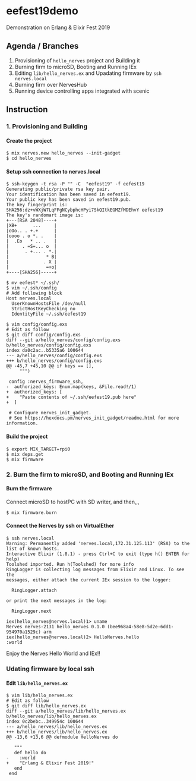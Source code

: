 # eefest19demo
Demonstration on Erlang &amp; Elixir Fest 2019

## Agenda / Branches

1. Provisioning of `hello_nerves` project and Building it
1. Burning firm to microSD, Booting and Running IEx
1. Editing `lib/hello_nerves.ex` and Upadating firmware by `ssh nerves.local`
1. Burning firm over NervesHub
1. Running device controlling apps integrated with scenic

## Instruction

### 1. Provisioning and Building

#### Create the project

```
$ mix nerves.new hello_nerves --init-gadget
$ cd hello_nerves
```

#### Setup ssh connection to nerves.local

```
$ ssh-keygen -t rsa -P "" -C  "eefest19" -f eefest19
Generating public/private rsa key pair.
Your identification has been saved in eefest19.
Your public key has been saved in eefest19.pub.
The key fingerprint is:
SHA256:dz+vWXjW7LqFFgNCybphcHPyi7SkQItkEGMZfMDEhvY eefest19
The key's randomart image is:
+---[RSA 2048]----+
|XB+      ...     |
|oOo.. . +.+      |
|oooo . o *. .    |
|  .Eo   * .. .   |
|     . =S=... o  |
|      . +... . *.|
|              * B|
|             . X |
|              =+o|
+----[SHA256]-----+

$ mv eefest* ~/.ssh/
$ vim ~/.ssh/config
# Add following block
Host nerves.local
  UserKnownHostsFile /dev/null
  StrictHostKeyChecking no
  IdentityFile ~/.ssh/eefest19

$ vim config/config.exs
# Edit as follow
$ git diff config/config.exs
diff --git a/hello_nerves/config/config.exs b/hello_nerves/config/config.exs
index da0c2ac..b5335a6 100644
--- a/hello_nerves/config/config.exs
+++ b/hello_nerves/config/config.exs
@@ -45,7 +45,10 @@ if keys == [],
     """)
 
 config :nerves_firmware_ssh,
-  authorized_keys: Enum.map(keys, &File.read!/1)
+  authorized_keys: [
+    "Paste contents of ~/.ssh/eefest19.pub here"
+  ]
 
 # Configure nerves_init_gadget.
 # See https://hexdocs.pm/nerves_init_gadget/readme.html for more information.

```

#### Build the project

```
$ export MIX_TARGET=rpi0
$ mix deps.get
$ mix firmware
```

### 2. Burn the firm to microSD, and Booting and Running IEx

#### Burn the firmware

Connect microSD to hostPC with SD writer, and then,,,

```
$ mix firmware.burn
```

#### Connect the Nerves by ssh on VirtualEther

```
$ ssh nerves.local 
Warning: Permanently added 'nerves.local,172.31.125.113' (RSA) to the list of known hosts.
Interactive Elixir (1.8.1) - press Ctrl+C to exit (type h() ENTER for help)
Toolshed imported. Run h(Toolshed) for more info
RingLogger is collecting log messages from Elixir and Linux. To see the
messages, either attach the current IEx session to the logger:

  RingLogger.attach

or print the next messages in the log:

  RingLogger.next

iex(hello_nerves@nerves.local)1> uname 
Nerves nerves-2131 hello_nerves 0.1.0 (bee968a4-58e8-5d2e-6dd1-954970a1529c) arm
iex(hello_nerves@nerves.local)2> HelloNerves.hello
:world
```

Enjoy the Nerves Hello World and IEx!!

### Udating firmware by local ssh

#### Edit `lib/hello_nerves.ex`

```
$ vim lib/hello_nerves.ex
# Edit as follow
$ git diff lib/hello_nerves.ex 
diff --git a/hello_nerves/lib/hello_nerves.ex b/hello_nerves/lib/hello_nerves.ex
index 0c2bebc..349954c 100644
--- a/hello_nerves/lib/hello_nerves.ex
+++ b/hello_nerves/lib/hello_nerves.ex
@@ -13,6 +13,6 @@ defmodule HelloNerves do
 
   """
   def hello do
-    :world
+    "Erlang & Elixir Fest 2019!"
   end
 end
```
